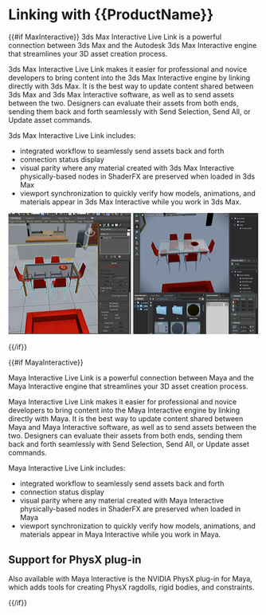 # Linking with {{ProductName}}


{{#if MaxInteractive}}
3ds Max Interactive Live Link is a powerful connection between 3ds Max and the Autodesk 3ds Max Interactive engine that streamlines your 3D asset creation process.

3ds Max Interactive Live Link makes it easier for professional and novice developers to bring content into the 3ds Max Interactive engine by linking directly with 3ds Max. It is the best way to update content shared between 3ds Max and 3ds Max Interactive software, as well as to send assets between the two. Designers can evaluate their assets from both ends, sending them back and forth seamlessly with Send Selection, Send All, or Update asset commands.

3ds Max Interactive Live Link includes:

-   integrated workflow to seamlessly send assets back and forth
-   connection status display
-   visual parity where any material created with 3ds Max Interactive physically-based nodes in ShaderFX are preserved when loaded in 3ds Max
-   viewport synchronization to quickly verify how models, animations, and materials appear in 3ds Max Interactive while you work in 3ds Max.

![](images/live_link.png)

{{/if}}

{{#if MayaInteractive}}

Maya Interactive Live Link is a powerful connection between Maya and the Maya Interactive engine that streamlines your 3D asset creation process.

Maya Interactive Live Link makes it easier for professional and novice developers to bring content into the Maya Interactive engine by linking directly with Maya. It is the best way to update content shared between Maya and Maya Interactive software, as well as to send assets between the two. Designers can evaluate their assets from both ends, sending them back and forth seamlessly with Send Selection, Send All, or Update asset commands.

Maya Interactive Live Link includes:

-   integrated workflow to seamlessly send assets back and forth
-   connection status display
-   visual parity where any material created with Maya Interactive physically-based nodes in ShaderFX are preserved when loaded in Maya
-   viewport synchronization to quickly verify how models, animations, and materials appear in Maya Interactive while you work in Maya.

## Support for PhysX plug-in

Also available with Maya Interactive is the NVIDIA PhysX plug-in for Maya, which adds tools for creating PhysX ragdolls, rigid bodies, and constraints.

{{/if}}
